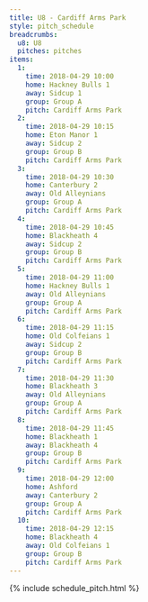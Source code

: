 ```yaml
---
title: U8 - Cardiff Arms Park
style: pitch_schedule
breadcrumbs:
  u8: U8
  pitches: pitches
items:
  1:
    time: 2018-04-29 10:00
    home: Hackney Bulls 1
    away: Sidcup 1
    group: Group A
    pitch: Cardiff Arms Park
  2:
    time: 2018-04-29 10:15
    home: Eton Manor 1
    away: Sidcup 2
    group: Group B
    pitch: Cardiff Arms Park
  3:
    time: 2018-04-29 10:30
    home: Canterbury 2
    away: Old Alleynians
    group: Group A
    pitch: Cardiff Arms Park
  4:
    time: 2018-04-29 10:45
    home: Blackheath 4
    away: Sidcup 2
    group: Group B
    pitch: Cardiff Arms Park
  5:
    time: 2018-04-29 11:00
    home: Hackney Bulls 1
    away: Old Alleynians
    group: Group A
    pitch: Cardiff Arms Park
  6:
    time: 2018-04-29 11:15
    home: Old Colfeians 1
    away: Sidcup 2
    group: Group B
    pitch: Cardiff Arms Park
  7:
    time: 2018-04-29 11:30
    home: Blackheath 3
    away: Old Alleynians
    group: Group A
    pitch: Cardiff Arms Park
  8:
    time: 2018-04-29 11:45
    home: Blackheath 1
    away: Blackheath 4
    group: Group B
    pitch: Cardiff Arms Park
  9:
    time: 2018-04-29 12:00
    home: Ashford
    away: Canterbury 2
    group: Group A
    pitch: Cardiff Arms Park
  10:
    time: 2018-04-29 12:15
    home: Blackheath 4
    away: Old Colfeians 1
    group: Group B
    pitch: Cardiff Arms Park
---
```


{% include schedule_pitch.html %}
